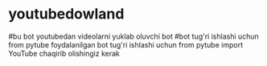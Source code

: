 # youtubedowland
#bu bot youtubedan videolarni yuklab oluvchi bot
#bot tug'ri ishlashi uchun from pytube foydalanilgan
bot tug'ri ishlashi uchun from pytube import YouTube chaqirib olishingiz kerak
